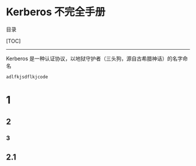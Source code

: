 Kerberos 不完全手册
====

目录

[TOC]

----
>
Kerberos 是一种认证协议，以地狱守护者（三头狗，源自古希腊神话）的名字命名

```shell
adlfkjsdflkjcode
```

# 1
## 2
### 3
## 2.1